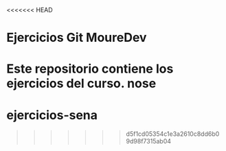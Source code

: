 <<<<<<< HEAD
# Ejercicios Git MoureDev
Este repositorio contiene los ejercicios del curso.
nose
=======
# ejercicios-sena
>>>>>>> d5f1cd05354c1e3a2610c8dd6b09d98f7315ab04
